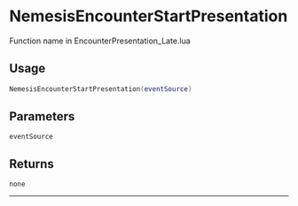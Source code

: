 # NemesisEncounterStartPresentation
Function name in EncounterPresentation_Late.lua
## Usage
```lua
NemesisEncounterStartPresentation(eventSource)
```
## Parameters
`eventSource`
## Returns
`none`

---